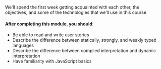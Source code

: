 We'll spend the first week getting acquainted with each other, the objectives, and some of the technologies that we'll use in this course.

#### After completing this module, you should:

* Be able to read and write user stories
* Describe the difference between statically, strongly, and weakly typed languages
* Describe the difference between compiled interpretation and dynamic interpretation
* Have familiarity with JavaScript basics
